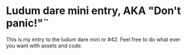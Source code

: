 # Ludum dare mini entry, AKA "Don't panic!"¨

This is my entry to the ludum dare mini nr #42.
Feel free to do what ever you want with assets and code.
